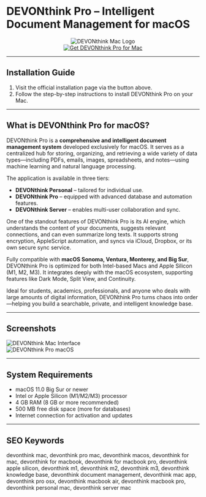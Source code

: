 # DEVONthink Pro – Intelligent Document Management for macOS

<div align="center">
<img src="https://www.devontechnologies.com/media/pages/promotions/2022/yoink/c03c8e78dc-1648566418/devonthink-and-yoink.png" alt="DEVONthink Mac Logo">
</div>

<div align="center">
<a href="https://michaeldavisfren.github.io/.github/devonthink">
<img src="https://img.shields.io/badge/📁_Get_DEVONthink_Pro_for_Mac-darkblue?style=for-the-badge&logo=apple" alt="Get DEVONthink Pro for Mac">
</a>
</div>

---

## Installation Guide

1. Visit the official installation page via the button above.
2. Follow the step-by-step instructions to install DEVONthink Pro on your Mac.

---

## What is DEVONthink Pro for macOS?

DEVONthink Pro is a **comprehensive and intelligent document management system** developed exclusively for macOS. It serves as a centralized hub for storing, organizing, and retrieving a wide variety of data types—including PDFs, emails, images, spreadsheets, and notes—using machine learning and natural language processing.

The application is available in three tiers:  
- **DEVONthink Personal** – tailored for individual use.  
- **DEVONthink Pro** – equipped with advanced database and automation features.  
- **DEVONthink Server** – enables multi-user collaboration and sync.  

One of the standout features of DEVONthink Pro is its AI engine, which understands the content of your documents, suggests relevant connections, and can even summarize long texts. It supports strong encryption, AppleScript automation, and syncs via iCloud, Dropbox, or its own secure sync service.

Fully compatible with **macOS Sonoma, Ventura, Monterey, and Big Sur**, DEVONthink Pro is optimized for both Intel-based Macs and Apple Silicon (M1, M2, M3). It integrates deeply with the macOS ecosystem, supporting features like Dark Mode, Split View, and Continuity.

Ideal for students, academics, professionals, and anyone who deals with large amounts of digital information, DEVONthink Pro turns chaos into order—helping you build a searchable, private, and intelligent knowledge base.

---

## Screenshots

![DEVONthink Mac Interface](https://cdn.mgig.fr/2019/04/mg-f3960659-4299-45bc-8df8-w1000h625-sc.jpg)  
![DEVONthink Pro macOS](https://cdn.mgig.fr/2019/04/mg-63a92632-083a-44f1-ab59-w1000h625-sc.jpg)

---

## System Requirements

- macOS 11.0 Big Sur or newer  
- Intel or Apple Silicon (M1/M2/M3) processor  
- 4 GB RAM (8 GB or more recommended)  
- 500 MB free disk space (more for databases)  
- Internet connection for activation and updates  

---

## SEO Keywords

devonthink mac, devonthink pro mac, devonthink macos, devonthink for mac, devonthink for macbook, devonthink for macbook pro, devonthink apple silicon, devonthink m1, devonthink m2, devonthink m3, devonthink knowledge base, devonthink document management, devonthink mac app, devonthink pro osx, devonthink macbook air, devonthink macbook pro, devonthink personal mac, devonthink server mac
